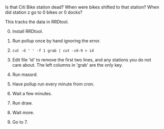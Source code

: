 Is that Citi Bike station dead? When were bikes shifted to that
station? When did station z go to 0 bikes or 0 docks?

This tracks the data in RRDtool.

0.  Install RRDtool.

1.  Run pollup once by hand ignoring the error.

2.  ```shell
    cut -d ' ' -f 1 grab | cut -c6-9 > id
    ```

3.  Edit file 'id' to remove the first two lines, and any stations you
    do not care about. The left columns in 'grab' are the only key.

4.  Run massrd.

5.  Have pollup run every minute from cron.

6.  Wait a few minutes.

7.  Run draw.

8.  Wait more.

9.  Go to 7.


